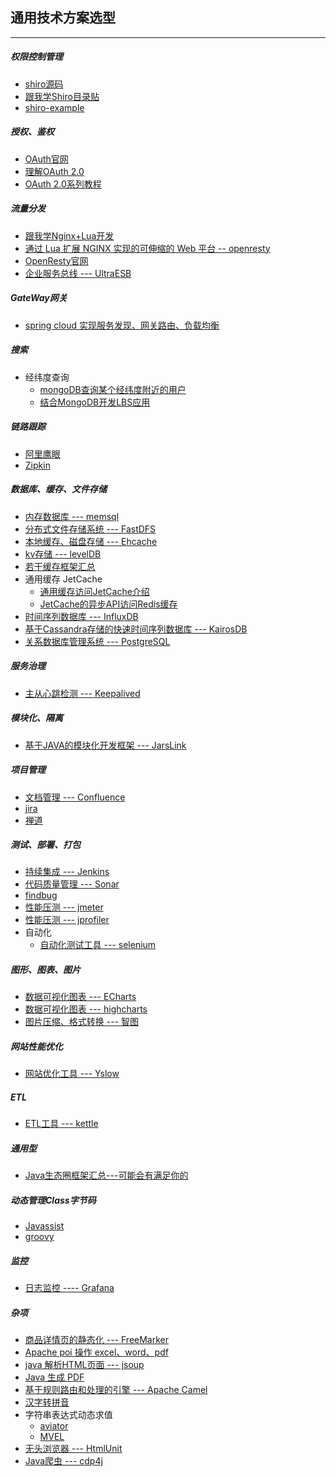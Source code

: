## 通用技术方案选型

---

##### 权限控制管理

* [shiro源码](https://github.com/apache/shiro)
* [跟我学Shiro目录贴](http://jinnianshilongnian.iteye.com/blog/2018398)
* [shiro-example](https://github.com/zhangkaitao/shiro-example)

##### 授权、鉴权

* [OAuth官网](https://oauth.net/2/)
* [理解OAuth 2.0](http://www.ruanyifeng.com/blog/2014/05/oauth_2_0.html)
* [OAuth 2.0系列教程](http://ifeve.com/oauth2-tutorial-all/)


##### 流量分发

* [跟我学Nginx+Lua开发](http://www.iteye.com/blogs/subjects/nginx-lua)
* [通过 Lua 扩展 NGINX 实现的可伸缩的 Web 平台 -- openresty](http://openresty.org/cn/installation.html)
* [OpenResty官网](https://openresty.org/cn/)
* [企业服务总线 --- UltraESB](https://www.adroitlogic.com/)

##### GateWay网关

* [spring cloud 实现服务发现、网关路由、负载均衡](http://blog.csdn.net/zeb_perfect/article/details/52008192)

##### 搜索

* 经纬度查询
	* [mongoDB查询某个经纬度附近的用户](http://blog.csdn.net/medea_yang/article/details/53436460)
	* [结合MongoDB开发LBS应用](http://blog.csdn.net/huangrunqing/article/details/9112227)

##### 链路跟踪

* [阿里鹰眼]()
* [Zipkin](https://github.com/openzipkin/zipkin)

##### 数据库、缓存、文件存储

* [内存数据库 --- memsql](http://www.memsql.com/)
* [分布式文件存储系统 --- FastDFS](http://www.cnblogs.com/mafly/p/fastdfs.html)
* [本地缓存、磁盘存储 --- Ehcache](http://raychase.iteye.com/blog/1545906)
* [kv存储 --- levelDB](https://github.com/google/leveldb)
* [若干缓存框架汇总](http://www.open-open.com/13.htm)
* 通用缓存 JetCache
	* [通用缓存访问JetCache介绍](https://mp.weixin.qq.com/s/qzS6fPUj70MW7LuMbefWZQ)
	* [JetCache的异步API访问Redis缓存](https://mp.weixin.qq.com/s/HvJwP5mWegDZYUO6TAeJ1g)
* [时间序列数据库 --- InfluxDB](InfluxDB.md)
* [基于Cassandra存储的快速时间序列数据库 --- KairosDB](http://www.kairosdb.com/)
* [关系数据库管理系统 --- PostgreSQL](https://www.yiibai.com/postgresql/)

##### 服务治理
* [主从心跳检测 --- Keepalived](http://blog.csdn.net/xyang81/article/details/52556886)

##### 模块化、隔离

* [基于JAVA的模块化开发框架 --- JarsLink](https://mp.weixin.qq.com/s/AhNIvlKNba8ls9loM1CZ-w)


##### 项目管理

* [文档管理 --- Confluence](https://baike.baidu.com/item/Confluence)
* [jira]()
* [禅道]()

##### 测试、部署、打包

* [持续集成 --- Jenkins](https://www.liaoxuefeng.com/article/001463233913442cdb2d1bd1b1b42e3b0b29eb1ba736c5e000)
* [代码质量管理 --- Sonar](http://blog.csdn.net/hunterno4/article/details/11687269)
* [findbug]()
* [性能压测 --- jmeter](http://jmeter.apache.org/)
* [性能压测 --- jprofiler]()
* 自动化
	* [自动化测试工具 --- selenium](http://www.selenium.org.cn/)

##### 图形、图表、图片

* [数据可视化图表 --- ECharts](http://echarts.baidu.com/index.html)
* [数据可视化图表 --- highcharts](https://www.hcharts.cn/)
* [图片压缩、格式转换 --- 智图](https://zhitu.isux.us/)

##### 网站性能优化

* [网站优化工具 --- Yslow](https://www.cnblogs.com/wajika/p/6278825.html)

##### ETL
* [ETL工具 --- kettle](http://blog.csdn.net/eason_oracle/article/details/53535173)

##### 通用型
* [Java生态圈框架汇总---可能会有满足你的](https://github.com/jobbole/awesome-java-cn)

##### 动态管理Class字节码
* [Javassist]()
* [groovy](groovy.md)

##### 监控
* [日志监控 ---- Grafana](https://yq.aliyun.com/articles/227006)

##### 杂项

* [商品详情页的静态化 --- FreeMarker](FreeMarker.md)
* [Apache poi 操作 excel、word、pdf](http://www.yiibai.com/apache_poi/)
* [java 解析HTML页面 --- jsoup](jsoup.md)
* [Java 生成 PDF](https://mp.weixin.qq.com/s/Zxxarev-HwAH2MUzB4QbBA)
* [基于规则路由和处理的引擎 --- Apache Camel](http://blog.csdn.net/yinwenjie/article/details/51692340)
* [汉字转拼音](pinyin.md)
* 字符串表达式动态求值
	* [aviator](https://github.com/killme2008/aviator/wiki)
	* [MVEL](http://blog.csdn.net/sunnyyoona/article/details/75244442)
* [无头浏览器 --- HtmlUnit](https://www.cnblogs.com/zerotomax/p/7255950.html)
* [Java爬虫 --- cdp4j](https://www.jianshu.com/p/054b50026f9a)

